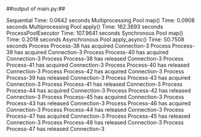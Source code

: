 ##output of main.py:##

Sequential Time: 0.0642 seconds
Multiprocessing Pool map() Time: 0.0908 seconds
Multiprocessing Pool apply() Time: 162.3693 seconds
ProcessPoolExecutor Time: 107.9641 seconds
Synchronous Pool map() Time: 0.2018 seconds
Asynchronous Pool apply_async() Time: 50.7508 seconds
Process Process-38 has acquired Connection-3
Process Process-39 has acquired Connection-3
Process Process-40 has acquired Connection-3
Process Process-38 has released Connection-3
Process Process-41 has acquired Connection-3
Process Process-40 has released Connection-3
Process Process-42 has acquired Connection-3
Process Process-39 has released Connection-3
Process Process-43 has acquired Connection-3
Process Process-41 has released Connection-3
Process Process-44 has acquired Connection-3
Process Process-42 has released Connection-3
Process Process-45 has acquired Connection-3
Process Process-43 has released Connection-3
Process Process-46 has acquired Connection-3
Process Process-44 has released Connection-3
Process Process-47 has acquired Connection-3
Process Process-45 has released Connection-3
Process Process-46 has released Connection-3
Process Process-47 has released Connection-3